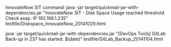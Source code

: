 InnovateNow SIT command:
java -jar target/quickmail-jar-with-dependencies.jar "InnovateNow SIT - Disk Space Usage reached threshold. Check asap. IP 192.168.1.235" testfile/Diskspace_InnovateNow_20141029.html

java -jar target/quickmail-jar-with-dependencies.jar "[DevOps Tools] GitLab Back-up in 237 has started. $(date)" testfile/GitLab_Backup_20141104.html